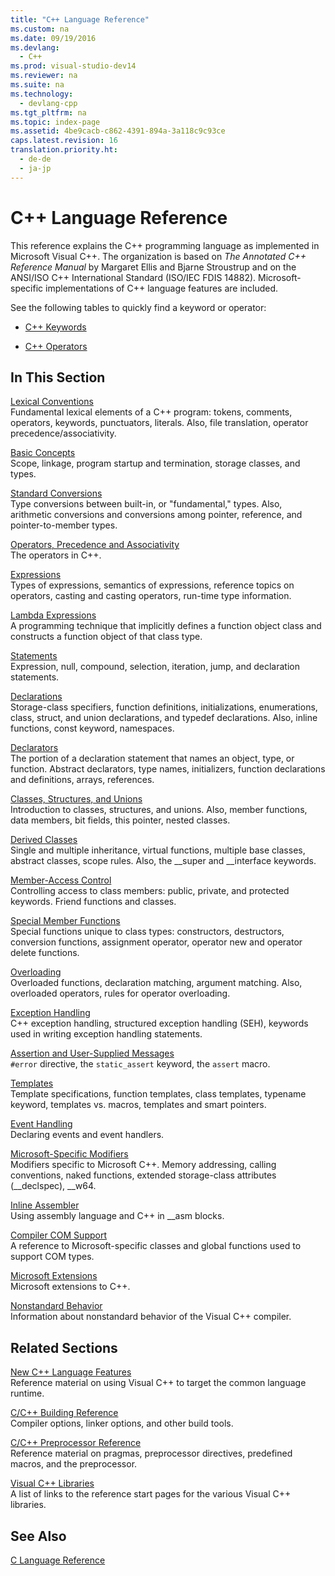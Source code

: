 ```yaml
---
title: "C++ Language Reference"
ms.custom: na
ms.date: 09/19/2016
ms.devlang: 
  - C++
ms.prod: visual-studio-dev14
ms.reviewer: na
ms.suite: na
ms.technology: 
  - devlang-cpp
ms.tgt_pltfrm: na
ms.topic: index-page 
ms.assetid: 4be9cacb-c862-4391-894a-3a118c9c93ce
caps.latest.revision: 16
translation.priority.ht: 
  - de-de
  - ja-jp
---
```

# C++ Language Reference
This reference explains the C++ programming language as implemented in Microsoft Visual C++. The organization is based on *The Annotated C++ Reference Manual* by Margaret Ellis and Bjarne Stroustrup and on the ANSI/ISO C++ International Standard (ISO/IEC FDIS 14882). Microsoft-specific implementations of C++ language features are included.  
  
 See the following tables to quickly find a keyword or operator:  
  
-   [C++ Keywords](../vs140/Keywords--C---.md)  
  
-   [C++ Operators](../vs140/C---Built-in-Operators--Precedence-and-Associativity.md)  
  
## In This Section  
 [Lexical Conventions](../vs140/Lexical-Conventions.md)  
 Fundamental lexical elements of a C++ program: tokens, comments, operators, keywords, punctuators, literals. Also, file translation, operator precedence/associativity.  
  
 [Basic Concepts](../vs140/Basic-Concepts---C---.md)  
 Scope, linkage, program startup and termination, storage classes, and types.  
  
 [Standard Conversions](../vs140/Standard-Conversions.md)  
 Type conversions between built-in, or "fundamental," types. Also, arithmetic conversions and conversions among pointer, reference, and pointer-to-member types.  
  
 [Operators, Precedence and Associativity](../vs140/C---Built-in-Operators--Precedence-and-Associativity.md)  
 The operators in C++.  
  
 [Expressions](../vs140/Expressions--C---.md)  
 Types of expressions, semantics of expressions, reference topics on operators, casting and casting operators, run-time type information.  
  
 [Lambda Expressions](../vs140/Lambda-Expressions-in-C--.md)  
 A programming technique that implicitly defines a function object class and constructs a function object of that class type.  
  
 [Statements](../vs140/Statements--C---.md)  
 Expression, null, compound, selection, iteration, jump, and declaration statements.  
  
 [Declarations](../vs140/Declarations.md)  
 Storage-class specifiers, function definitions, initializations, enumerations, class, struct, and union declarations, and typedef declarations. Also, inline functions, const keyword, namespaces.  
  
 [Declarators](assetId:///8a7b9b51-92bd-4ac0-b3fe-0c4abe771838)  
 The portion of a declaration statement that names an object, type, or function. Abstract declarators, type names, initializers, function declarations and definitions, arrays, references.  
  
 [Classes, Structures, and Unions](../vs140/Classes-and-Structs--C---.md)  
 Introduction to classes, structures, and unions. Also, member functions, data members, bit fields, this pointer, nested classes.  
  
 [Derived Classes](../vs140/Inheritance---C---.md)  
 Single and multiple inheritance, virtual functions, multiple base classes, abstract classes, scope rules. Also, the __super and \__interface keywords.  
  
 [Member-Access Control](../vs140/Member-Access-Control--C---.md)  
 Controlling access to class members: public, private, and protected keywords. Friend functions and classes.  
  
 [Special Member Functions](../vs140/Special-Member-Functions--C---.md)  
 Special functions unique to class types: constructors, destructors, conversion functions, assignment operator, operator new and operator delete functions.  
  
 [Overloading](../vs140/Overloading---C---.md)  
 Overloaded functions, declaration matching, argument matching. Also, overloaded operators, rules for operator overloading.  
  
 [Exception Handling](../vs140/Exception-Handling-in-Visual-C--.md)  
 C++ exception handling, structured exception handling (SEH), keywords used in writing exception handling statements.  
  
 [Assertion and User-Supplied Messages](../vs140/Assertion-and-User-Supplied-Messages--C---.md)  
 `#error` directive, the `static_assert` keyword, the `assert` macro.  
  
 [Templates](../vs140/Templates--C---.md)  
 Template specifications, function templates, class templates, typename keyword, templates vs. macros, templates and smart pointers.  
  
 [Event Handling](../vs140/Event-Handling.md)  
 Declaring events and event handlers.  
  
 [Microsoft-Specific Modifiers](../vs140/Microsoft-Specific-Modifiers.md)  
 Modifiers specific to Microsoft C++. Memory addressing, calling conventions, naked functions, extended storage-class attributes (__declspec), \__w64.  
  
 [Inline Assembler](../vs140/Inline-Assembler.md)  
 Using assembly language and C++ in __asm blocks.  
  
 [Compiler COM Support](../vs140/Compiler-COM-Support.md)  
 A reference to Microsoft-specific classes and global functions used to support COM types.  
  
 [Microsoft Extensions](../vs140/Microsoft-Extensions.md)  
 Microsoft extensions to C++.  
  
 [Nonstandard Behavior](../vs140/Nonstandard-Behavior.md)  
 Information about nonstandard behavior of the Visual C++ compiler.  
  
## Related Sections  
 [New C++ Language Features](../Topic/Component%20Extensions%20for%20Runtime%20Platforms.md)  
 Reference material on using Visual C++ to target the common language runtime.  
  
 [C/C++ Building Reference](../vs140/C-C---Building-Reference.md)  
 Compiler options, linker options, and other build tools.  
  
 [C/C++ Preprocessor Reference](../vs140/C-C---Preprocessor-Reference.md)  
 Reference material on pragmas, preprocessor directives, predefined macros, and the preprocessor.  
  
 [Visual C++ Libraries](assetId:///fec23c40-10c0-4857-9cdc-33a3b99b30ae)  
 A list of links to the reference start pages for the various Visual C++ libraries.  
  
## See Also  
 [C Language Reference](../vs140/C-Language-Reference.md)